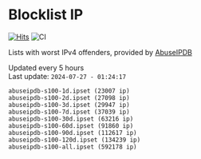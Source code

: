# Blocklist IP

[![Hits](https://hits.seeyoufarm.com/api/count/incr/badge.svg?url=https%3A%2F%2Fgithub.com%2Fborestad%2Fblocklist-ip%2F&count_bg=%2379C83D&title_bg=%23555555&icon=&icon_color=%23E7E7E7&title=hits&edge_flat=false)](https://hits.seeyoufarm.com)  ![CI](https://img.shields.io/github/workflow/status/borestad/blocklist-ip/CI?style=flat-square)

Lists with worst IPv4 offenders, provided by [AbuseIPDB](https://www.abuseipdb.com/)

<!-- FOOTER-PLACEHOLDER -->
Updated every 5 hours<br>
Last update: `2024-07-27 - 01:24:17`
```
abuseipdb-s100-1d.ipset (23007 ip)
abuseipdb-s100-2d.ipset (27098 ip)
abuseipdb-s100-3d.ipset (29947 ip)
abuseipdb-s100-7d.ipset (37039 ip)
abuseipdb-s100-30d.ipset (63216 ip)
abuseipdb-s100-60d.ipset (91860 ip)
abuseipdb-s100-90d.ipset (112617 ip)
abuseipdb-s100-120d.ipset (134239 ip)
abuseipdb-s100-all.ipset (592178 ip)
```
